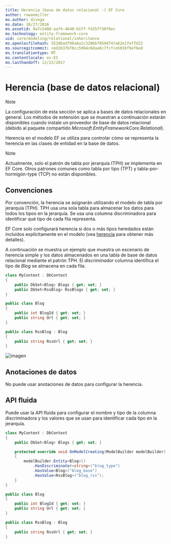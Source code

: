 ```yaml
---
title: Herencia (base de datos relacional -) EF Core
author: rowanmiller
ms.author: divega
ms.date: 10/27/2016
ms.assetid: 9a7c5488-aaf4-4b40-b1ff-f435ff30f6ec
ms.technology: entity-framework-core
uid: core/modeling/relational/inheritance
ms.openlocfilehash: 55286adf08a6a1c3286b7059d747a62e1feffd22
ms.sourcegitcommit: ced2637bf8cc5964c6daa6c7fcfce501bf9ef6e8
ms.translationtype: MT
ms.contentlocale: es-ES
ms.lasthandoff: 12/22/2017
---
```

# <a name="inheritance-relational-database"></a>Herencia (base de datos relacional)

> [!NOTE]  
> La configuración de esta sección se aplica a bases de datos relacionales en general. Los métodos de extensión que se muestran a continuación estarán disponibles cuando instale un proveedor de base de datos relacional (debido al paquete compartido *Microsoft.EntityFrameworkCore.Relational*).

Herencia en el modelo EF se utiliza para controlar cómo se representa la herencia en las clases de entidad en la base de datos.

> [!NOTE]  
> Actualmente, solo el patrón de tabla por jerarquía (TPH) se implementa en EF Core. Otros patrones comunes como tabla por tipo (TPT) y tabla-por-hormigón-type (TCP) no están disponibles.

## <a name="conventions"></a>Convenciones

Por convención, la herencia se asignarán utilizando el modelo de tabla por jerarquía (TPH). TPH usa una sola tabla para almacenar los datos para todos los tipos en la jerarquía. Se usa una columna discriminadora para identificar qué tipo de cada fila representa.

EF Core solo configurará herencia si dos o más tipos heredados están incluidos explícitamente en el modelo (vea [herencia](../inheritance.md) para obtener más detalles).

A continuación se muestra un ejemplo que muestra un escenario de herencia simple y los datos almacenados en una tabla de base de datos relacional mediante el patrón TPH. El *discriminador* columna identifica el tipo de *Blog* se almacena en cada fila.

<!-- [!code-csharp[Main](samples/core/relational/Modeling/Conventions/Samples/InheritanceDbSets.cs)] -->
``` csharp
class MyContext : DbContext
{
    public DbSet<Blog> Blogs { get; set; }
    public DbSet<RssBlog> RssBlogs { get; set; }
}

public class Blog
{
    public int BlogId { get; set; }
    public string Url { get; set; }
}

public class RssBlog : Blog
{
    public string RssUrl { get; set; }
}
```

![imagen](_static/inheritance-tph-data.png)

## <a name="data-annotations"></a>Anotaciones de datos

No puede usar anotaciones de datos para configurar la herencia.

## <a name="fluent-api"></a>API fluida

Puede usar la API fluida para configurar el nombre y tipo de la columna discriminadora y los valores que se usan para identificar cada tipo en la jerarquía.

<!-- [!code-csharp[Main](samples/core/relational/Modeling/FluentAPI/Samples/InheritanceTPHDiscriminator.cs?highlight=7,8,9,10)] -->
``` csharp
class MyContext : DbContext
{
    public DbSet<Blog> Blogs { get; set; }

    protected override void OnModelCreating(ModelBuilder modelBuilder)
    {
        modelBuilder.Entity<Blog>()
            .HasDiscriminator<string>("blog_type")
            .HasValue<Blog>("blog_base")
            .HasValue<RssBlog>("blog_rss");
    }
}

public class Blog
{
    public int BlogId { get; set; }
    public string Url { get; set; }
}

public class RssBlog : Blog
{
    public string RssUrl { get; set; }
}
```
